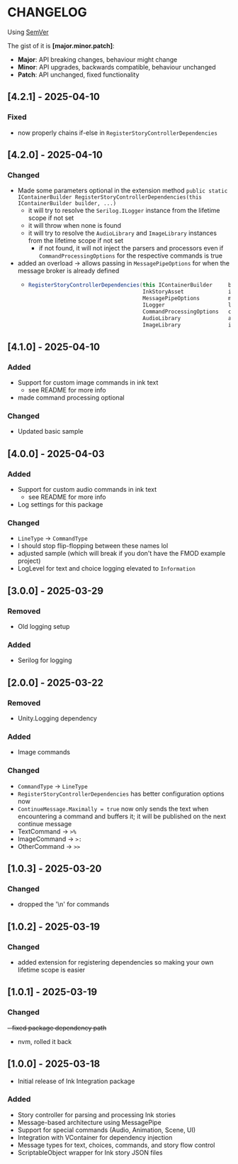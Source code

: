 # CHANGELOG

Using [SemVer](https://semver.org/)

The gist of it is **[major.minor.patch]**:

- **Major**: API breaking changes, behaviour might change
- **Minor**: API upgrades, backwards compatible, behaviour unchanged
- **Patch**: API unchanged, fixed functionality

## [4.2.1] - 2025-04-10

### Fixed

- now properly chains if-else in `RegisterStoryControllerDependencies`

## [4.2.0] - 2025-04-10

### Changed

- Made some parameters optional in the extension method
  ```public static IContainerBuilder RegisterStoryControllerDependencies(this IContainerBuilder builder, ...)```
    - it will try to resolve the `Serilog.ILogger` instance from the lifetime scope if not set
    - it will throw when none is found
    - it will try to resolve the `AudioLibrary` and `ImageLibrary` instances from the lifetime scope if not set
        - if not found, it will not inject the parsers and processors even if `CommandProcessingOptions` for the respective commands is true
- added an overload -> allows passing in `MessagePipeOptions` for when the message broker is already defined
    - ```csharp
      RegisterStoryControllerDependencies(this IContainerBuilder     builder,
                                          InkStoryAsset              inkStoryAsset,
                                          MessagePipeOptions         messagePipeOptions,
                                          ILogger                    logger                   = null,
                                          CommandProcessingOptions   commandProcessingOptions = default,
                                          AudioLibrary               audioLibrary             = null,
                                          ImageLibrary               imageLibrary             = null)
      ```

## [4.1.0] - 2025-04-10

### Added

- Support for custom image commands in ink text
    - see README for more info
- made command processing optional

### Changed

- Updated basic sample

## [4.0.0] - 2025-04-03

### Added

- Support for custom audio commands in ink text
    - see README for more info
- Log settings for this package

### Changed

- `LineType` -> `CommandType`
- I should stop flip-flopping between these names lol
- adjusted sample (which will break if you don't have the FMOD example project)
- LogLevel for text and choice logging elevated to `Information`

## [3.0.0] - 2025-03-29

### Removed

- Old logging setup

### Added

- Serilog for logging

## [2.0.0] - 2025-03-22

### Removed

- Unity.Logging dependency

### Added

- Image commands

### Changed

- `CommandType` -> `LineType`
- `RegisterStoryControllerDependencies` has better configuration options now
- `ContinueMessage.Maximally = true` now only sends the text when encountering a command and buffers it; it will be published on the next continue message
- TextCommand -> `>%`
- ImageCommand -> `>:`
- OtherCommand -> `>>`

## [1.0.3] - 2025-03-20

### Changed

- dropped the '\n' for commands

## [1.0.2] - 2025-03-19

### Changed

- added extension for registering dependencies so making your own lifetime scope is easier

## [1.0.1] - 2025-03-19

### Changed

~~- fixed package dependency path~~

- nvm, rolled it back

## [1.0.0] - 2025-03-18

- Initial release of Ink Integration package

### Added

- Story controller for parsing and processing Ink stories
- Message-based architecture using MessagePipe
- Support for special commands (Audio, Animation, Scene, UI)
- Integration with VContainer for dependency injection
- Message types for text, choices, commands, and story flow control
- ScriptableObject wrapper for Ink story JSON files